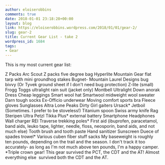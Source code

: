 ```yaml
---
author: eloiserobbins
comments: true
date: 2018-01-01 23:18:28+00:00
layout: blog
link: https://eloiserobbins.wordpress.com/2018/01/01/gear-2/
slug: gear-2
title: Current Gear List - take 2
wordpress_id: 1684
tags:
- Gear
---
```


This is my most current gear list:

Z Packs Arc Scout
Z packs five degree bag
Hyperlite Mountain Gear flat tarp with mini groundhog stakes
Bugnet- Mountain Laurel Designs bug bivvy (Or Tyvek ground sheet if I don't need bug protection)
Z-lite (small)
Frogg Toggs ultralight rain suit (jacket only)
Montbell Ultralight Down anorak
Dress
Cheap leggings
Smart wool hat
Smartwool midweight wool sweater
Darn tough socks
Ex-Officio underwear
Moving comfort sports bra
Fleece gloves
Sunglasses
Altra Lone Peaks
Dirty Girl gaiters
Ursack*
Jetboil (Sometimes. I prefer to be stoveless!)
Titanium spoon
Swiss army knife
Rag
Steripen Ultra
Petzl Tikka Plus*
external battery
Smartphone
Headphones
Wall charger
REI Traverse trekking poles*
First aid (ibuprofen, paracetamol, band aids, leuko tape, lighter, needle, floss, neosporin, band aids, and not much else)
Tooth brush and tooth paste
Hand sanitizer
Sunscreen
Duece of spades trowel*
Various cuben fiber stuff sacks
My baseweight is roughly ten pounds, depending on the trail and the season. I don't track it too accurately- as long as I'm not much above ten pounds, I'm a happy camper.
*Triple crown gear! This gear survived the PCT, the CDT and the AT! Almost everything else  survived both the CDT and the AT.
